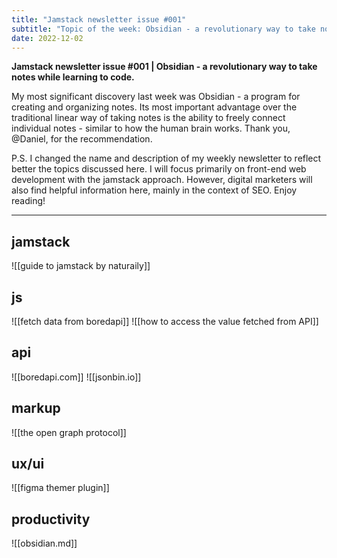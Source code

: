 ```yaml
---
title: "Jamstack newsletter issue #001"
subtitle: "Topic of the week: Obsidian - a revolutionary way to take notes while learning to code"
date: 2022-12-02
---
```


**Jamstack newsletter issue #001 | Obsidian - a revolutionary way to take notes while learning to code.**

My most significant discovery last week was Obsidian - a program for creating and organizing notes. Its most important advantage over the traditional linear way of taking notes is the ability to freely connect individual notes - similar to how the human brain works. Thank you, @Daniel, for the recommendation.

P.S. I changed the name and description of my weekly newsletter to reflect better the topics discussed here. I will focus primarily on front-end web development with the jamstack approach. However, digital marketers will also find helpful information here, mainly in the context of SEO. Enjoy reading!

---

## jamstack
![[guide to jamstack by naturaily]]

## js
![[fetch data from boredapi]]
![[how to access the value fetched from API]]

## api
![[boredapi.com]]
![[jsonbin.io]]

## markup
![[the open graph protocol]]

## ux/ui
![[figma themer plugin]]

## productivity
![[obsidian.md]]

